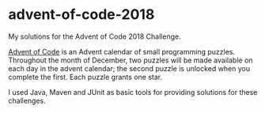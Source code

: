 # advent-of-code-2018
My solutions for the Advent of Code 2018 Challenge.

[Advent of Code](https://adventofcode.com/) is an Advent calendar of small programming puzzles. Throughout the month of December, two puzzles will be made available on each day in the advent calendar; the second puzzle is unlocked when you complete the first. Each puzzle grants one star.

I used Java, Maven and JUnit as basic tools for providing solutions for these challenges.
